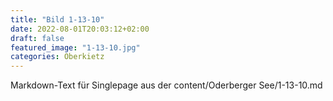 ```yaml
---
title: "Bild 1-13-10"
date: 2022-08-01T20:03:12+02:00
draft: false
featured_image: "1-13-10.jpg"
categories: Oberkietz
---
```



Markdown-Text für Singlepage aus der content/Oderberger See/1-13-10.md
